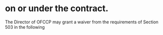 # on or under the contract.

The Director of OFCCP may grant a waiver from the requirements of Section 503 in the following